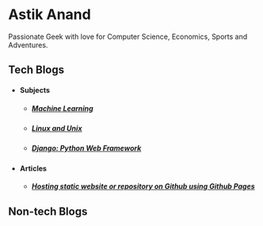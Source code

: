 # Astik Anand

Passionate Geek with love for Computer Science, Economics, Sports and Adventures.



## Tech Blogs

- #### Subjects
  - ##### [Machine Learning](techblogs/machine-learning)

  - ##### [Linux and Unix](techblogs/linux-unix)

  - ##### [Django: Python Web Framework](techblogs/django)

    

- #### Articles

  - ##### [Hosting static website or repository on Github using Github Pages](github-pages-boilerplate)





## Non-tech Blogs


